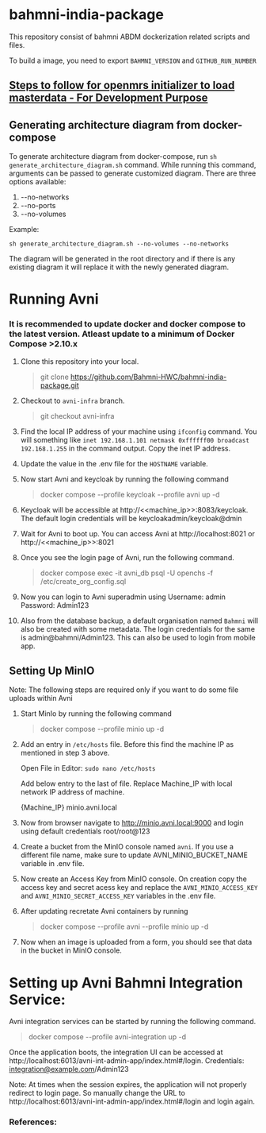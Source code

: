 # bahmni-india-package

This repository consist of bahmni ABDM dockerization related scripts and files.

To build a image, you need to export `BAHMNI_VERSION` and `GITHUB_RUN_NUMBER`

## [Steps to follow for openmrs initializer to load masterdata - For Development Purpose ](https://github.com/Bahmni/clinic-config#steps-to-follow-for-openmrs-initializer-to-load-masterdata---for-development-purpose-)

## Generating architecture diagram from docker-compose
To generate architecture diagram from docker-compose, run `sh generate_architecture_diagram.sh` command.
While running this command, arguments can be passed to generate customized diagram. There are three options available:
1. --no-networks
2. --no-ports
3. --no-volumes

Example:
```shell
sh generate_architecture_diagram.sh --no-volumes --no-networks
```

The diagram will be generated in the root directory and if there is any existing diagram it will replace it with the newly generated diagram.




# Running Avni

### It is recommended to update docker and docker compose to the latest version. Atleast update to a minimum of Docker Compose >2.10.x

1. Clone this repository into your local.
    >git clone https://github.com/Bahmni-HWC/bahmni-india-package.git
2. Checkout to `avni-infra` branch.
    > git checkout avni-infra
3. Find the local IP address of your machine using `ifconfig` command. You will something like `inet 192.168.1.101 netmask 0xffffff00 broadcast 192.168.1.255` in the command output. Copy the inet IP address.
4. Update the value in the .env file for the `HOSTNAME` variable.
5. Now start Avni and keycloak by running the following command
    > docker compose --profile keycloak --profile avni up -d
6. Keycloak will be accessible at http://<<machine_ip>>:8083/keycloak. The default login credentials will be keycloakadmin/keycloak@dmin
7. Wait for Avni to boot up. You can access Avni at http://localhost:8021 or http://<<machine_ip>>:8021 
8. Once you see the login page of Avni, run the following command.
    > docker compose exec -it avni_db psql -U openchs -f /etc/create_org_config.sql
9. Now you can login to Avni superadmin using Username: admin Password: Admin123

10. Also from the database backup, a default organisation named `Bahmni` will also be created with some metadata. The login credentials for the same is admin@bahmni/Admin123. This can also be used to login from mobile app.

## Setting Up MinIO
Note: The following steps are required only if you want to do some file uploads within Avni
1. Start MinIo by running the following command
    > docker compose --profile minio up -d
2. Add an entry in `/etc/hosts` file. Before this find the machine IP as mentioned in step 3 above.
    
    Open File in Editor: `sudo nano /etc/hosts`
    
    Add below entry to the last of file. Replace Machine_IP with local network IP address of machine.
    
    {Machine_IP} minio.avni.local
3. Now from browser navigate to http://minio.avni.local:9000 and login using default credentials root/root@123
4. Create a bucket from the MinIO console named `avni`. If you use a different file name, make sure to update AVNI_MINIO_BUCKET_NAME variable in .env file.
5. Now create an Access Key from MinIO console. On creation copy the access key and secret acess key and replace the `AVNI_MINIO_ACCESS_KEY` and `AVNI_MINIO_SECRET_ACCESS_KEY` variables in the .env file.
6. After updating recretate Avni containers by running
    > docker compose --profile avni --profile minio up -d
7. Now when an image is uploaded from a form, you should see that data in the bucket in MinIO console.


# Setting up Avni Bahmni Integration Service:
Avni integration services can be started by running the following command.
    
> docker compose --profile avni-integration up -d

Once the application boots, the integration UI can be accessed at http://localhost:6013/avni-int-admin-app/index.html#/login. Credentials: integration@example.com/Admin123

Note: At times when the session expires, the application will not properly redirect to login page. So manually change the URL to http://localhost:6013/avni-int-admin-app/index.html#/login and login again.
### References:

    